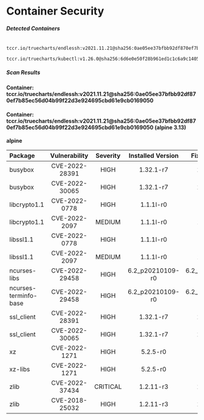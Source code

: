 # Container Security

##### Detected Containers

          tccr.io/truecharts/endlessh:v2021.11.21@sha256:0ae05ee37bfbb92df870ef7b85ec56d04b99f22d3e924695cbd61e9cb0169050
          tccr.io/truecharts/kubectl:v1.26.0@sha256:6d6e0e50f28b961ed1c1c6a9c140553238641591fbdc9ac7c1a348636f78c552

##### Scan Results

**Container: tccr.io/truecharts/endlessh:v2021.11.21@sha256:0ae05ee37bfbb92df870ef7b85ec56d04b99f22d3e924695cbd61e9cb0169050**

#### Container: tccr.io/truecharts/endlessh:v2021.11.21@sha256:0ae05ee37bfbb92df870ef7b85ec56d04b99f22d3e924695cbd61e9cb0169050 (alpine 3.13)
    

**alpine**

      
| Package         |    Vulnerability   |   Severity  |  Installed Version | Fixed Version |
|:----------------|:------------------:|:-----------:|:------------------:|:-------------:|
| busybox         |    CVE-2022-28391   |   HIGH  |  1.32.1-r7 | 1.32.1-r8 |
| busybox         |    CVE-2022-30065   |   HIGH  |  1.32.1-r7 | 1.32.1-r9 |
| libcrypto1.1         |    CVE-2022-0778   |   HIGH  |  1.1.1l-r0 | 1.1.1n-r0 |
| libcrypto1.1         |    CVE-2022-2097   |   MEDIUM  |  1.1.1l-r0 | 1.1.1q-r0 |
| libssl1.1         |    CVE-2022-0778   |   HIGH  |  1.1.1l-r0 | 1.1.1n-r0 |
| libssl1.1         |    CVE-2022-2097   |   MEDIUM  |  1.1.1l-r0 | 1.1.1q-r0 |
| ncurses-libs         |    CVE-2022-29458   |   HIGH  |  6.2_p20210109-r0 | 6.2_p20210109-r1 |
| ncurses-terminfo-base         |    CVE-2022-29458   |   HIGH  |  6.2_p20210109-r0 | 6.2_p20210109-r1 |
| ssl_client         |    CVE-2022-28391   |   HIGH  |  1.32.1-r7 | 1.32.1-r8 |
| ssl_client         |    CVE-2022-30065   |   HIGH  |  1.32.1-r7 | 1.32.1-r9 |
| xz         |    CVE-2022-1271   |   HIGH  |  5.2.5-r0 | 5.2.5-r1 |
| xz-libs         |    CVE-2022-1271   |   HIGH  |  5.2.5-r0 | 5.2.5-r1 |
| zlib         |    CVE-2022-37434   |   CRITICAL  |  1.2.11-r3 | 1.2.12-r2 |
| zlib         |    CVE-2018-25032   |   HIGH  |  1.2.11-r3 | 1.2.12-r0 |

